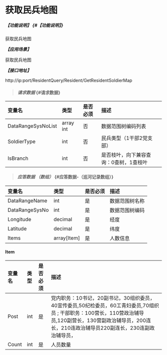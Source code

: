 # 获取民兵地图

##### _【功能说明】_ {#【功能说明】}
获取民兵地图

_**【应用场景】**_

获取民兵地图

_**【接口地址】**_

http://ip:port/ResidentQuery/Resident/GetResidentSoldierMap

> #### _请求数据_ {#请求数据}

| 变量名 | 类型 | 是否必须 | 描述 |
| :--- | :--- | :--- | :--- |
| DataRangeSysNoList | array int | 否 | 数据范围树编码列表 |
| SoldierType| int | 否 | 民兵类型（1干部2党支部） |
| IsBranch | int | 否 | 是否枝叶，向下兼容查询：0查树，1查枝叶 |


> #### _应答数据 （数组）_ {#应答数据-（巡河记录数组）}

| 变量名 | 类型 | 是否必须 | 描述 |
| :--- | :--- | :--- | :--- |
| DataRangeName| int | 是 | 数据范围树名称 |
| DataRangeSysNo| int | 是 | 数据范围树编码 |
| Longitude| decimal | 是 | 经度 |
| Latitude| decimal| 是 |纬度 |
| Items| array[Item]| 是 |人数信息|


#### Item

| 变量名 | 类型 | 是否必须 | 描述 |
| :--- | :--- | :--- | :--- |
| Post| int | 是 | 党内职务：10书记，20副书记，30组织委员，40宣传委员,50纪检委员，60工青妇委员,70组织员 ; 干部职务：100营长，110营政治辅导员,120副营长，130营副政治辅导员，200连长，210连政治辅导员220副连长，230连副政治辅导员， |
| Count| int | 是 | 人员数量 |





